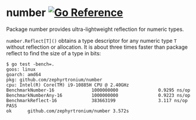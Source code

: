 # number [![Go Reference](https://pkg.go.dev/badge/github.com/zephyrtronium/number.svg)](https://pkg.go.dev/github.com/zephyrtronium/number)

Package number provides ultra-lightweight reflection for numeric types.

`number.Reflect[T]()` obtains a type descriptor for any numeric type `T` without reflection or allocation. It is about three times faster than package reflect to find the size of a type in bits:

```
$ go test -bench=.
goos: linux
goarch: amd64
pkg: github.com/zephyrtronium/number
cpu: Intel(R) Core(TM) i9-10885H CPU @ 2.40GHz
BenchmarkNumber-16              1000000000               0.9295 ns/op
BenchmarkNumberAny-16           1000000000               0.9223 ns/op
BenchmarkReflect-16             383663199                3.117 ns/op
PASS
ok      github.com/zephyrtronium/number 3.572s
```
